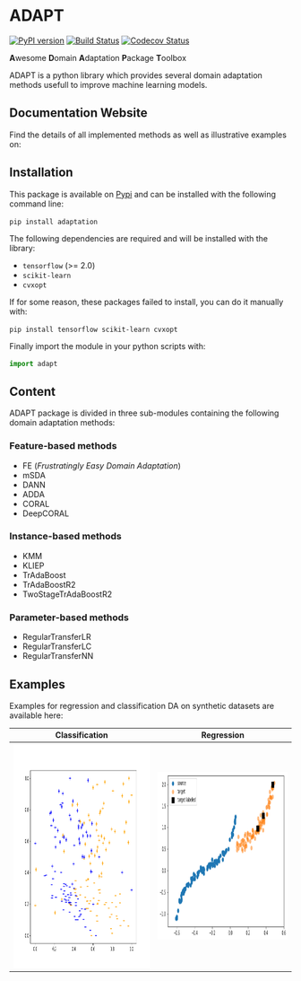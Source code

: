 # ADAPT

[![PyPI version](https://badge.fury.io/py/adaptation.svg)](https://badge.fury.io/py/adaptation)
[![Build Status](https://github.com/antoinedemathelin/adapt/workflows/build/badge.svg)](https://github.com/antoinedemathelin/adapt/actions)
[![Codecov Status](https://codecov.io/gh/antoinedemathelin/adapt/branch/master/graph/badge.svg?token=IWQXMYGY2Q)](https://codecov.io/gh/antoinedemathelin/adapt)

**A**wesome **D**omain **A**daptation **P**ackage **T**oolbox

ADAPT is a python library which provides several domain adaptation methods usefull to improve machine learning models.

## Documentation Website

Find the details of all implemented methods as well as illustrative examples on: 

## Installation

This package is available on [Pypi](https://badge.fury.io/py/adaptation) and can be installed with the following command line:

`pip install adaptation`

The following dependencies are required and will be installed with the library:
- `tensorflow` (>= 2.0)
- `scikit-learn`
- `cvxopt`

If for some reason, these packages failed to install, you can do it manually with:

`pip install tensorflow scikit-learn cvxopt`

Finally import the module in your python scripts with:

```python
import adapt
```

## Content

ADAPT package is divided in three sub-modules containing the following domain adaptation methods:

### Feature-based methods

- FE (*Frustratingly Easy Domain Adaptation*)
- mSDA
- DANN
- ADDA
- CORAL
- DeepCORAL

### Instance-based methods

- KMM
- KLIEP
- TrAdaBoost
- TrAdaBoostR2
- TwoStageTrAdaBoostR2

### Parameter-based methods

- RegularTransferLR
- RegularTransferLC
- RegularTransferNN


## Examples

Examples for regression and classification DA on synthetic datasets are available here:

Classification | Regression         
:-------------------------:|:-------------------------:
<img src="docs/source/_static/images/classification_setup.png" width="600px" height="400px"> | <img src="docs/source/_static/images/regression_setup.png" width="600px" height="300px">

